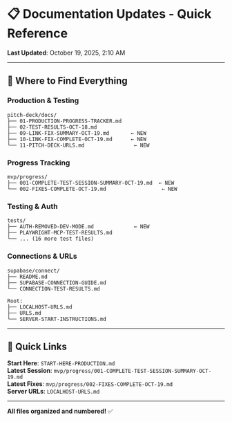# 📋 Documentation Updates - Quick Reference

**Last Updated**: October 19, 2025, 2:10 AM

---

## 📁 Where to Find Everything

### Production & Testing
```
pitch-deck/docs/
├── 01-PRODUCTION-PROGRESS-TRACKER.md
├── 02-TEST-RESULTS-OCT-18.md
├── 09-LINK-FIX-SUMMARY-OCT-19.md       ← NEW
├── 10-LINK-FIX-COMPLETE-OCT-19.md      ← NEW
└── 11-PITCH-DECK-URLS.md                ← NEW
```

### Progress Tracking
```
mvp/progress/
├── 001-COMPLETE-TEST-SESSION-SUMMARY-OCT-19.md  ← NEW
└── 002-FIXES-COMPLETE-OCT-19.md                  ← NEW
```

### Testing & Auth
```
tests/
├── AUTH-REMOVED-DEV-MODE.md             ← NEW
├── PLAYWRIGHT-MCP-TEST-RESULTS.md
└── ... (16 more test files)
```

### Connections & URLs
```
supabase/connect/
├── README.md
├── SUPABASE-CONNECTION-GUIDE.md
└── CONNECTION-TEST-RESULTS.md

Root:
├── LOCALHOST-URLS.md
├── URLS.md
└── SERVER-START-INSTRUCTIONS.md
```

---

## 🎯 Quick Links

**Start Here**: `START-HERE-PRODUCTION.md`  
**Latest Session**: `mvp/progress/001-COMPLETE-TEST-SESSION-SUMMARY-OCT-19.md`  
**Latest Fixes**: `mvp/progress/002-FIXES-COMPLETE-OCT-19.md`  
**Server URLs**: `LOCALHOST-URLS.md`  

---

**All files organized and numbered!** ✅


